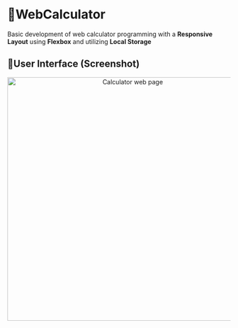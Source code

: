 # 📌WebCalculator
Basic development of web calculator programming with a **Responsive Layout** using **Flexbox** and utilizing **Local Storage**

## 🎯User Interface (Screenshot)
<p align="middle">
<img alt="Calculator web page" title="Calculator web page" src="https://user-images.githubusercontent.com/89395541/201022544-cbc396a2-a4da-4f1c-bc57-3b63c2780d00.jpg" width="550"/>
</p>
